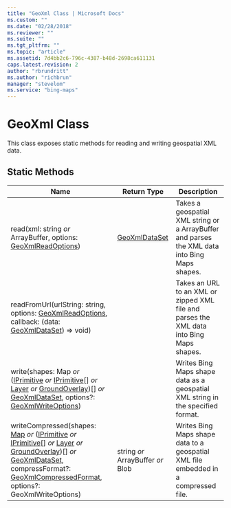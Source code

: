 ```yaml
---
title: "GeoXml Class | Microsoft Docs"
ms.custom: ""
ms.date: "02/28/2018"
ms.reviewer: ""
ms.suite: ""
ms.tgt_pltfrm: ""
ms.topic: "article"
ms.assetid: 7d4bb2c6-796c-4387-b48d-2698ca611131
caps.latest.revision: 2
author: "rbrundritt"
ms.author: "richbrun"
manager: "stevelom"
ms.service: "bing-maps"
---
```

# GeoXml Class
This class exposes static methods for reading and writing geospatial XML data.

## Static Methods

|Name  | Return Type                       | Description                                                                                   |
|------|-----------------------------------|-----------------------------------------------------------------------------------------------|
| read(xml: string *or* ArrayBuffer, options: [GeoXmlReadOptions](geoxmlreadoptions-object.md)) | [GeoXmlDataSet](geoxmldataset-object.md) | Takes a geospatial XML string or a ArrayBuffer and parses the XML data into Bing Maps shapes. |
| readFromUrl(urlString: string, options: [GeoXmlReadOptions](geoxmlreadoptions-object.md), callback: (data: [GeoXmlDataSet](geoxmldataset-object.md)) =&gt; void) | | Takes an URL to an XML or zipped XML file and parses the XML data into Bing Maps shapes.      |
| write(shapes: Map *or* ([IPrimitive](../../map-control-api/iprimitive-class.md) *or* [IPrimitive](../../map-control-api/iprimitive-class.md)\[\] *or* [Layer](../../map-control-api/layer-class.md) *or* [GroundOverlay](../../map-control-api/groundoverlay-class.md))\[\] *or* [GeoXmlDataSet](geoxmldataset-object.md), options?: [GeoXmlWriteOptions](geoxmlwriteoptions-object.md)) | | Writes Bing Maps shape data as a geospatial XML string in the specified format.        |
| writeCompressed(shapes: [Map](../../map-control-api/map-class.md) *or* ([IPrimitive](../../map-control-api/iprimitive-class.md) *or* [IPrimitive](../../map-control-api/iprimitive-class.md)\[\] *or* [Layer](../../map-control-api/layer-class.md) *or* [GroundOverlay](../../map-control-api/groundoverlay-class.md))\[\] *or* [GeoXmlDataSet](geoxmldataset-object.md), compressFormat?: [GeoXmlCompressedFormat](geoxmlcompressedformat-enumeration.md), options?: GeoXmlWriteOptions) | string *or* ArrayBuffer *or* Blob | Writes Bing Maps shape data to a geospatial XML file embedded in a compressed file.           |
